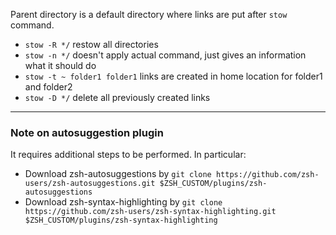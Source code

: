 Parent directory is a default directory where links are put after `stow` command. 

- `stow -R */` restow all directories
- `stow -n */` doesn't apply actual command, just gives an information what it should do
- `stow -t ~ folder1 folder1` links are created in home location for folder1 and folder2
- `stow -D */` delete all previously created links

***

### Note on autosuggestion plugin

It requires additional steps to be performed. In particular: 
- Download zsh-autosuggestions by 
  `git clone https://github.com/zsh-users/zsh-autosuggestions.git $ZSH_CUSTOM/plugins/zsh-autosuggestions`
- Download zsh-syntax-highlighting by 
  `git clone https://github.com/zsh-users/zsh-syntax-highlighting.git $ZSH_CUSTOM/plugins/zsh-syntax-highlighting`
